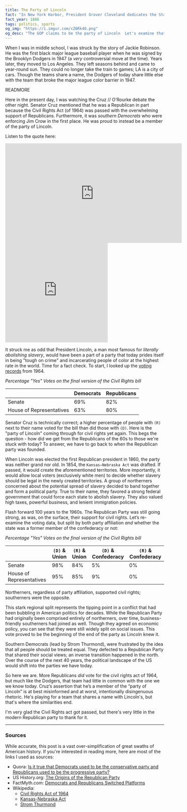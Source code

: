 ```yaml
---
title: The Party of Lincoln
fact: "In New York Harbor, President Grover Cleveland dedicates the Statue of Liberty. The first ticker tape parade takes place in New York City when office workers spontaneously throw ticker tape into the streets as the statue is dedicated."
fact_year: 1886
tags: politics, sports
og_img: "https://i.imgur.com/cZ6Rk4O.png"
og_desc: "The GOP claims to be the party of Lincoln  Let's examine that claim."
---
```


<!-- I wrote this because of this comment: https://www.facebook.com/RepAnnaEshoo/posts/10156535267089228?comment_id=10156535333009228 -->

When I was in middle school, I was struck by the story of Jackie Robinson. He was the first black major league baseball player when he was signed by the Brooklyn Dodgers in 1947 (a _very_ controversial move at the time). Years later, they moved to Los Angeles. They left seasons behind and came to year-round sun. They could no longer take the train to games; LA is a city of cars. Though the teams share a name, the Dodgers of today share little else with the team that broke the major league color barrier in 1947.

READMORE

Here in the present day, I was watching the Cruz // O’Rourke debate the other night. Senator Cruz mentioned that he was a Republican in part because the Civil Rights Act (of 1964) was passed with the overwhelming support of Republicans. Furthermore, it was _southern Democrats_ who were enforcing Jim Crow in the first place. He was proud to instead be a member of the party of Lincoln.

Listen to the quote here:

<div class="embeded-iframe">
  <iframe  width="560" height="315" src="https://www.youtube-nocookie.com/embed/efTm9eZ1qvM?rel=0&amp;showinfo=0&amp;start=848" frameborder="0" allow="autoplay; encrypted-media" allowfullscreen class="video-desktop"></iframe>
  <iframe  width="325" height="315" src="https://www.youtube-nocookie.com/embed/efTm9eZ1qvM?rel=0&amp;showinfo=0&amp;start=848" frameborder="0" allow="autoplay; encrypted-media" allowfullscreen class="video-mobile"></iframe>
</div>

It struck me as odd that President Lincoln, a man most famous for _literally abolishing slavery_, would have been a part of a party that today prides itself in being "tough on crime" and incarcerating people of color at the highest rate in the world. Time for a fact check. To start, I looked up the [voting records](https://en.wikipedia.org/wiki/Civil_Rights_Act_of_1964#Vote_totals) from 1964.

_Percentage "Yes" Votes on the final version of the Civil Rights bill_

|                          | Democrats | Republicans |
| ------------------------ | --------- | ----------- |
| Senate                   | 69%       | 82%         |
| House of Representatives | 63%       | 80%         |

Senator Cruz is technically correct; a higher percentage of people with `(R)` next to their name voted for the bill than did those with `(D)`. Here is the "party of Lincoln" coming through for civil rights yet again. This begs the question - how did we get from the Republicans of the 60s to those we're stuck with today? To answer, we have to go back to when the Republican party was founded.

When Lincoln was elected the first Republican president in 1860, the party was neither grand nor old. In 1854, the `Kansas–Nebraska Act` was drafted. If passed, it would create the aforementioned territories. More importantly, it would allow local voters (exclusively white men) to decide whether slavery should be legal in the newly created territories. A group of northerners concerned about the potential spread of slavery decided to band together and form a political party. True to their name, they favored a strong federal government that could force each state to abolish slavery. They also valued high taxes, powerful business, and lenient immigration policies.

Flash forward 100 years to the 1960s. The Republican Party was still going strong, as was, on the surface, their support for civil rights. Let’s re-examine the voting data, but split by both party affiliation _and_ whether the state was a former member of the confederacy or not:

_Percentage "Yes" Votes on the final version of the Civil Rights bill_

|                          | `(D)` & Union | `(R)` & Union | `(D)` & Confederacy | `(R)` & Confederacy |
| ------------------------ | ------------- | ------------- | ------------------- | ------------------- |
| Senate                   | 98%           | 84%           | 5%                  | 0%                  |
| House of Representatives | 95%           | 85%           | 9%                  | 0%                  |

Northerners, regardless of party affiliation, supported civil rights; southerners were the opposite.

This stark regional split represents the tipping point in a conflict that had been bubbling in American politics for decades. While the Republican Party had originally been comprised entirely of northerners, over time, business-friendly southerners had joined as well. Though they agreed on economic policy, you can see that they were still widely split on social issues. This vote proved to be the beginning of the end of the party as Lincoln knew it.

Southern Democrats (lead by Strom Thurmond), were frustrated by the idea that all people should be treated equal. They defected to a Republican Party that shared their social views; an inverse transition happened in the north. Over the course of the next 40 years, the political landscape of the US would shift into the parties we have today.

So here we are. More Republicans _did_ vote for the civil rights act of 1964, but much like the Dodgers, that team had little in common with the one we we know today. Cruz’s assertion that he’s a member of the “party of Lincoln” is at best misinformed and at worst, intentionally disingenuous rhetoric. He's playing for a team that shares a name with Lincoln's, but that's where the similarities end.

I'm very glad the Civil Rights act got passed, but there's very little in the modern Republican party to thank for it.

---

### Sources

While accurate, this post is a vast over-simplification of great swaths of American history. If you're interested in reading more, here are most of the links I used as sources:

- Quora: [Is it true that Democrats used to be the conservative party and Republicans used to be the progressive party?](https://www.quora.com/Is-it-true-that-Democrats-used-to-be-the-conservative-party-and-Republicans-used-to-be-the-progressive-party-Is-the-whole-truth-more-complex-than-two-parties-switching-their-main-ideologies?share=1)
- US History.org: [The Origins of the Republican Party](http://www.ushistory.org/gop/origins.htm)
- FactMyth.com: [Democrats and Republicans Switched Platforms](http://factmyth.com/factoids/democrats-and-republicans-switched-platforms/)
- Wikipedia:
  - [Civil Rights Act of 1964](https://en.wikipedia.org/wiki/Civil_Rights_Act_of_1964)
  - [Kansas-Nebraska Act](https://en.wikipedia.org/wiki/Kansas%E2%80%93Nebraska_Act)
  - [Strom Thurmond](https://en.wikipedia.org/wiki/Strom_Thurmond)
